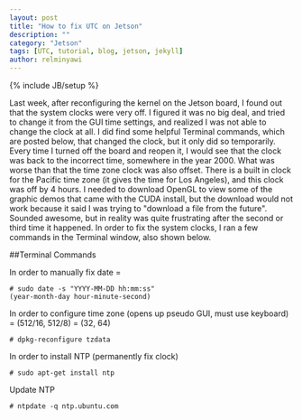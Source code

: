 ```yaml
---
layout: post
title: "How to fix UTC on Jetson"
description: ""
category: "Jetson"
tags: [UTC, tutorial, blog, jetson, jekyll]
author: relminyawi
---
```

{% include JB/setup %}

Last week, after reconfiguring the kernel on the Jetson board, I found out that the system clocks were very off. 
I figured it was no big deal, and tried to change it from the GUI time settings, and realized I was not able to 
change the clock at all. I did find some helpful Terminal commands, which are posted below, that changed the clock, 
but it only did so temporarily. Every time I turned off the board and reopen it, I would see that the clock was back 
to the incorrect time, somewhere in the year 2000. What was worse than that the time zone clock was also offset. There
is a built in clock for the Pacific time zone (it gives the time for Los Angeles), and this clock was off by 4 hours. 
I needed to download OpenGL to view some of the graphic demos that came with the CUDA install, but the download would
not work because it said I was trying to "download a file from the future". Sounded awesome, but in reality was quite
frustrating after the second or third time it happened. In order to fix the system clocks, I ran a few commands in the 
Terminal window, also shown below. 


##Terminal Commands

In order to manually fix date = 

```
# sudo date -s "YYYY-MM-DD hh:mm:ss" 
(year-month-day hour-minute-second)
```

In order to configure time zone (opens up pseudo GUI, must use keyboard) = (512/16, 512/8) = (32, 64)

```
# dpkg-reconfigure tzdata
```

In order to install NTP (permanently fix clock)

```
# sudo apt-get install ntp
```

Update NTP 

```
# ntpdate -q ntp.ubuntu.com
```

